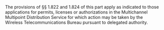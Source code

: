 The provisions of §§ 1.822 and 1.824 of this part apply as indicated to those applications for permits, licenses or authorizations in the Multichannel Multipoint Distribution Service for which action may be taken by the Wireless Telecommunications Bureau pursuant to delegated authority.


